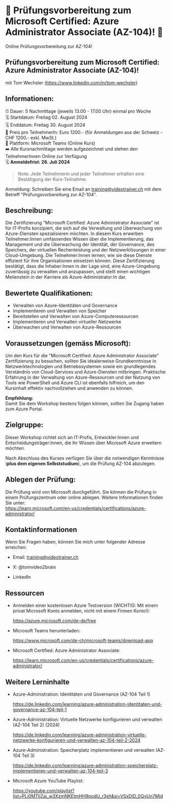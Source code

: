 # 📢 Prüfungsvorbereitung zum Microsoft Certified: Azure Administrator Associate (AZ-104)! 📢
Online Prüfungsvorbereitung zur AZ-104!

## Prüfungsvorbereitung zum Microsoft Certified: Azure Administrator Associate (AZ-104)!
mit Tom Wechsler (https://www.linkedin.com/in/tom-wechsler)

## Informationen:
⏰ Dauer: 5 Nachmittage (jeweils 13.00 - 17.00 Uhr) einmal pro Woche  
🗓️ Startdatum: Freitag 02. August 2024  
🗓️ Enddatum: Freitag 30. August 2024  
💸 Preis pro TeilnehmerIn: Euro 1200.- (für Anmeldungen aus der Schweiz - CHF 1200.- exkl. MwSt.)  
📍 Plattform: Microsoft Teams (Online Kurs)  
➡️ Alle Kursnachmittage werden aufgezeichnet und stehen den TeilnehmerInnen Online zur Verfügung  
🗓️ **Anmeldefrist: 26. Juli 2024**  

> Note: Jede Teilnehmerin und jeder Teilnehmer erhalten eine Bestätigung der Kurs-Teilnahme.

Anmeldung: Schreiben Sie eine Email an training@videotrainer.ch mit dem Betreff "Prüfungsvorbereitung zur AZ-104".  

## Beschreibung:
Die Zertifizierung "Microsoft Certified: Azure Administrator Associate" ist für IT-Profis konzipiert, die sich auf die Verwaltung und Überwachung von Azure-Diensten spezialisieren möchten. In diesem Kurs erwerben Teilnehmer:Innen umfassendes Wissen über die Implementierung, das Management und die Überwachung der Identität, der Governance, des Speichers, der virtuellen Rechenleistung und der Netzwerklösungen in einer Cloud-Umgebung. Die Teilnehmer:Innen lernen, wie sie diese Dienste effizient für ihre Organisationen einsetzen können. Diese Zertifizierung bestätigt, dass die Inhaber:Innen in der Lage sind, eine Azure-Umgebung zuverlässig zu verwalten und anzupassen, und stellt einen wichtigen Meilenstein in der Karriere als Azure-Administrator:In dar.

## Bewertete Qualifikationen:
- Verwalten von Azure-Identitäten und Governance  
- Implementieren und Verwalten von Speicher  
- Bereitstellen und Verwalten von Azure-Computeressourcen  
- Implementieren und Verwalten virtueller Netzwerke  
- Überwachen und Verwalten von Azure-Ressourcen  

## Voraussetzungen (gemäss Microsoft):
Um den Kurs für die "Microsoft Certified: Azure Administrator Associate" Zertifizierung zu besuchen, sollten Sie idealerweise Grundkenntnisse in Netzwerktechnologien und Betriebssystemen sowie ein grundlegendes Verständnis von Cloud-Services und Azure-Diensten mitbringen. Praktische Erfahrung in der Verwaltung von Azure-Ressourcen und der Nutzung von Tools wie PowerShell und Azure CLI ist ebenfalls hilfreich, um den Kursinhalt effektiv nachvollziehen und anwenden zu können.

**Empfehlung:**  
Damit Sie dem Workshop bestens folgen können, sollten Sie Zugang haben zum Azure Portal.

## Zielgruppe:
Dieser Workshop richtet sich an IT-Profis, Entwickler:Innen und Entscheidungsträger:Innen, die ihr Wissen über Microsoft Azure erweitern möchten.  

Nach Abschluss des Kurses verfügen Sie über die notwendigen Kenntnisse (**plus dem eigenen Selbststudium**), um die Prüfung AZ-104 abzulegen.

## Ablegen der Prüfung:
Die Prüfung wird von Microsoft durchgeführt. Sie können die Prüfung in einem Prüfungszentrum oder online ablegen. Weitere Informationen finden Sie unter:  
https://learn.microsoft.com/en-us/credentials/certifications/azure-administrator/

## Kontaktinformationen
Wenn Sie Fragen haben, können Sie mich unter folgender Adresse erreichen:

- Email: training@videotrainer.ch

- X: @tomvideo2brain

- LinkedIn

## Ressourcen
- Anmelden einer kostenlosen Azure Testversion (WICHTIG: Mit einem privat Microsoft Konto anmelden, nicht mit einem Firmen Konto!):

  https://azure.microsoft.com/de-de/free

- Microsoft Teams herunterladen:

  https://www.microsoft.com/de-ch/microsoft-teams/download-app

- Microsoft Certified: Azure Administrator Associate:  

  https://learn.microsoft.com/en-us/credentials/certifications/azure-administrator/

## Weitere Lerninhalte
- Azure-Administration: Identitäten und Governance (AZ-104 Teil 1)

  https://de.linkedin.com/learning/azure-administration-identitaten-und-governance-az-104-teil-1

- Azure-Administration: Virtuelle Netzwerke konfigurieren und verwalten (AZ-104 Teil 2) (2024)

  https://de.linkedin.com/learning/azure-administration-virtuelle-netzwerke-konfigurieren-und-verwalten-az-104-teil-2-2024

- Azure-Administration: Speicherplatz implementieren und verwalten (AZ-104 Teil 3)

  https://de.linkedin.com/learning/azure-administration-speicherplatz-implementieren-und-verwalten-az-104-teil-3

- Microsoft Azure YouTube Playlist:
  
  https://youtube.com/playlist?list=PLi0MTIjZai_w3XzmNKEtmHH9podU_r3sh&si=VSxDiD_0QyUn7Mjd
